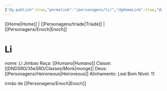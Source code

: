 ```yaml
---
{"dg-publish":true,"permalink":"/personagens/li/","dgHomeLink":true,"dgPassFrontmatter":false}
---
```



[[Home|Home]] | [[Personagens/triade|Tríade]] | [[Personagens/Enoch|Enoch]] 
# Li
nome: Li Jimbao
Raça: [[Humano|Humano]]
Classe: [[DNDSRD/35eSRD/Classes/Monk|monge]]
Deus: [[Personagens/Heironeous|Heironeous]]
Alinhamento: Leal Bom
Nível: 11

irmão de [[Personagens/Enoch|Enoch]]